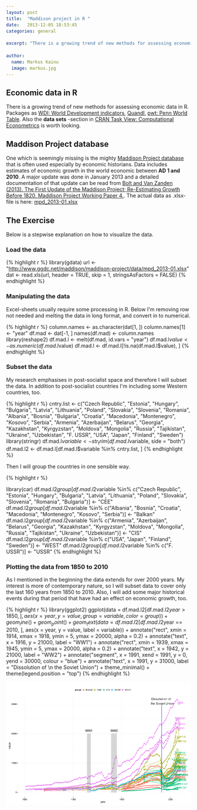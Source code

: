 ```yaml
---
layout: post
title:  "Maddison project in R "
date:   2013-12-05 18:53:45
categories: general

excerpt: "There is a growing trend of new methods for assessing economic data in R"

author:
  name: Markus Kainu
  image: markus.jpg
---
```


## Economic data in R

There is a growing trend of new methods for assessing economic data in R. Packages as [WDI: World Development indicators](https://github.com/vincentarelbundock/WDI), [Quandl](http://www.quandl.com/help/packages/r), [pwt: Penn World Table](http://cran.r-project.org/web/packages/pwt/index.html). Also the **data sets** -section in [CRAN Task View: Computational Econometrics](http://cran.r-project.org/web/views/Econometrics.html) is worth looking.

## Maddison Project database

One which is seemingly missing is the mighty [Maddison Project database](http://www.ggdc.net/maddison/maddison-project/home.htm) that is often used especially by economic historians. Data includes estimates of economic growth in the world economic between **AD 1 and 2010**. A major update was done in January 2013 and a detailed documentation of that update can be read from [Bolt and Van Zanden (2013). The First Update of the Maddison Project; Re-Estimating Growth Before 1820, Maddison Project Working Paper 4.](http://www.ggdc.net/maddison/maddison-project/publications/wp4.pdf). The actual data as .xlsx-file is here: [mpd_2013-01.xlsx](http://www.ggdc.net/maddison/maddison-project/data/mpd_2013-01.xlsx)

## The Exercise

Below is a stepwise explanation on how to visualize the data.

### Load the data


{% highlight r %}
library(gdata)
url <- "http://www.ggdc.net/maddison/maddison-project/data/mpd_2013-01.xlsx"
dat <- read.xls(url, header = TRUE, skip = 1, stringsAsFactors = FALSE)
{% endhighlight %}


### Manipulating the data

Excel-sheets usually require some processing in R. Below I'm removing row not needed and melting the data in long format, and convert in to numerical.



{% highlight r %}
column.names <- as.character(dat[1, ])
column.names[1] <- "year"
df.mad <- dat[-1, ]
names(df.mad) <- column.names
library(reshape2)
df.mad.l <- melt(df.mad, id.vars = "year")
df.mad.l$value <- as.numeric(df.mad.l$value)
df.mad.l <- df.mad.l[!is.na(df.mad.l$value), ]
{% endhighlight %}


### Subset the data

My research emphasises in post-socialist space and therefore I will subset the data. In addition to post-socialist countries I'm including some Western countries, too.


{% highlight r %}
cntry.list <- c("Czech Republic", "Estonia", "Hungary", "Bulgaria", "Latvia", 
    "Lithuania", "Poland", "Slovakia", "Slovenia", "Romania", "Albania", "Bosnia", 
    "Bulgaria", "Croatia", "Macedonia", "Montenegro", "Kosovo", "Serbia", "Armenia", 
    "Azerbaijan", "Belarus", "Georgia", "Kazakhstan", "Kyrgyzstan", "Moldova", 
    "Mongolia", "Russia", "Tajikistan", "Ukraine", "Uzbekistan", "F. USSR", 
    "USA", "Japan", "Finland", "Sweden")
library(stringr)
df.mad.l$variable <- str_trim(df.mad.l$variable, side = "both")
df.mad.l2 <- df.mad.l[df.mad.l$variable %in% cntry.list, ]
{% endhighlight %}


Then I will group the countries in one sensible way.


{% highlight r %}

library(car)
df.mad.l2$group[df.mad.l2$variable %in% c("Czech Republic", "Estonia", "Hungary", 
    "Bulgaria", "Latvia", "Lithuania", "Poland", "Slovakia", "Slovenia", "Romania", 
    "Bulgaria")] <- "CEE"
df.mad.l2$group[df.mad.l2$variable %in% c("Albania", "Bosnia", "Croatia", "Macedonia", 
    "Montenegro", "Kosovo", "Serbia")] <- "Balkan"
df.mad.l2$group[df.mad.l2$variable %in% c("Armenia", "Azerbaijan", "Belarus", 
    "Georgia", "Kazakhstan", "Kyrgyzstan", "Moldova", "Mongolia", "Russia", 
    "Tajikistan", "Ukraine", "Uzbekistan")] <- "CIS"
df.mad.l2$group[df.mad.l2$variable %in% c("USA", "Japan", "Finland", "Sweden")] <- "WEST"
df.mad.l2$group[df.mad.l2$variable %in% c("F. USSR")] <- "USSR"
{% endhighlight %}


### Plotting the data from 1850 to 2010

As I mentioned in the beginning the data extends for over 2000 years. My interest is more of contemporary nature, so I will subset data to cover only the last 160 years from 1850 to 2010. Also, I will add some major historical events during that period that have had an effect on economic growth, too.


{% highlight r %}
library(ggplot2)
ggplot(data = df.mad.l2[df.mad.l2$year > 1850, ], aes(x = year, y = value, group = variable, 
    color = group)) + geom_line() + geom_point() + geom_text(data = df.mad.l2[df.mad.l2$year == 
    2010, ], aes(x = year, y = value, label = variable)) + annotate("rect", 
    xmin = 1914, xmax = 1918, ymin = 5, ymax = 20000, alpha = 0.2) + annotate("text", 
    x = 1916, y = 21000, label = "WW1") + annotate("rect", xmin = 1939, xmax = 1945, 
    ymin = 5, ymax = 20000, alpha = 0.2) + annotate("text", x = 1942, y = 21000, 
    label = "WW2") + annotate("segment", x = 1991, xend = 1991, y = 0, yend = 30000, 
    colour = "blue") + annotate("text", x = 1991, y = 31000, label = "Dissolution of \n the Soviet Union") + 
    theme_minimal() + theme(legend.position = "top")
{% endhighlight %}

![center](/figs/2013-12-05-maddison-data/maddison5.png) 





[jekyll-gh]: https://github.com/mojombo/jekyll
[jekyll]:    http://jekyllrb.com
